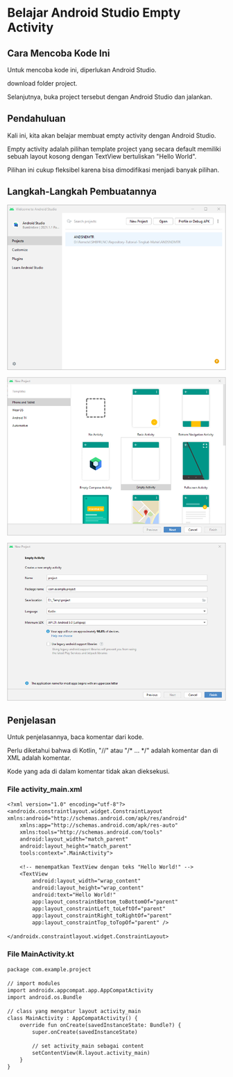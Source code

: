 # Belajar Android Studio Empty Activity

## Cara Mencoba Kode Ini

Untuk mencoba kode ini, diperlukan Android Studio.

download folder project.

Selanjutnya, buka project tersebut dengan Android Studio dan jalankan.

## Pendahuluan

Kali ini, kita akan belajar membuat empty activity dengan Android Studio.

Empty activity adalah pilihan template project yang secara default memiliki sebuah layout kosong dengan TextView bertuliskan "Hello World".

Pilihan ini cukup fleksibel karena bisa dimodifikasi menjadi banyak pilihan.

## Langkah-Langkah Pembuatannya

![ScreenShot](assets/buat-project-0.png?raw=true)

![ScreenShot](assets/buat-project-1.png?raw=true)

![ScreenShot](assets/buat-project-2.png?raw=true)

## Penjelasan

Untuk penjelasannya, baca komentar dari kode.

Perlu diketahui bahwa di Kotlin, "//" atau "/* ... */" adalah komentar dan di XML <!-- ... --> adalah komentar.

Kode yang ada di dalam komentar tidak akan dieksekusi.

### File activity_main.xml
```
<?xml version="1.0" encoding="utf-8"?>
<androidx.constraintlayout.widget.ConstraintLayout xmlns:android="http://schemas.android.com/apk/res/android"
    xmlns:app="http://schemas.android.com/apk/res-auto"
    xmlns:tools="http://schemas.android.com/tools"
    android:layout_width="match_parent"
    android:layout_height="match_parent"
    tools:context=".MainActivity">

    <!-- menempatkan TextView dengan teks "Hello World!" -->
    <TextView
        android:layout_width="wrap_content"
        android:layout_height="wrap_content"
        android:text="Hello World!"
        app:layout_constraintBottom_toBottomOf="parent"
        app:layout_constraintLeft_toLeftOf="parent"
        app:layout_constraintRight_toRightOf="parent"
        app:layout_constraintTop_toTopOf="parent" />

</androidx.constraintlayout.widget.ConstraintLayout>
```

### File MainActivity.kt

```
package com.example.project

// import modules
import androidx.appcompat.app.AppCompatActivity
import android.os.Bundle

// class yang mengatur layout activity_main
class MainActivity : AppCompatActivity() {
    override fun onCreate(savedInstanceState: Bundle?) {
        super.onCreate(savedInstanceState)

        // set activity_main sebagai content
        setContentView(R.layout.activity_main)
    }
}
```